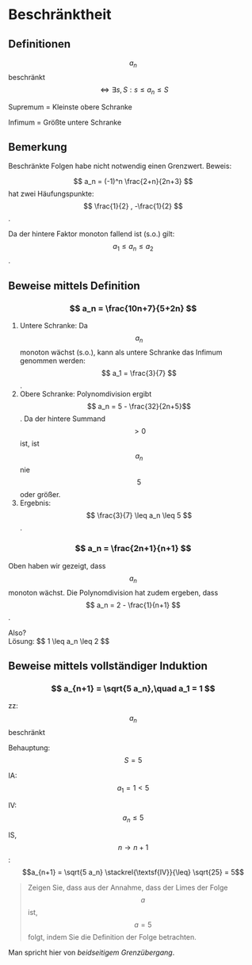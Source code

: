 # Beschränktheit

## Definitionen
$$ a_n $$ beschränkt $$ \Leftrightarrow \exists s,S: s \leq a_n \leq S $$

Supremum = Kleinste obere Schranke

Infimum = Größte untere Schranke

## Bemerkung

Beschränkte Folgen habe nicht notwendig einen Grenzwert. Beweis:

$$ a_n = (-1)^n \frac{2+n}{2n+3}  $$ hat zwei Häufungspunkte: $$ \frac{1}{2} , -\frac{1}{2}  $$ .

Da der hintere Faktor monoton fallend ist (s.o.) gilt: $$ a_1 \leq a_n \leq a_2 $$ .

## Beweise mittels Definition

### $$ a_n = \frac{10n+7}{5+2n}  $$

1. Untere Schranke: Da $$ a_n $$ monoton wächst (s.o.), kann als untere Schranke das Infimum genommen werden: $$ a_1 = \frac{3}{7}  $$.
2. Obere Schranke: Polynomdivision ergibt $$ a_n = 5 - \frac{32}{2n+5}$$. Da der hintere Summand $$ > 0 $$ ist, ist $$ a_n $$ nie $$ 5 $$ oder größer.
3. Ergebnis: $$ \frac{3}{7} \leq a_n \leq 5 $$.

### $$ a_n = \frac{2n+1}{n+1}  $$
Oben haben wir gezeigt, dass $$ a_n $$ monoton wächst. Die Polynomdivision hat zudem ergeben, dass $$ a_n  = 2 - \frac{1}{n+1}  $$.
<div class="aufgabe">Also?<div class="loesung">Lösung: $$ 1 \leq a_n \leq 2 $$ </div></div>

## Beweise mittels vollständiger Induktion

### $$ a_{n+1} = \sqrt{5 a_n},\quad a_1 = 1 $$

zz: $$ a_n $$ beschränkt

Behauptung: $$ S = 5 $$

IA: $$ a_1 = 1 < 5 $$

IV: $$ a_n \leq 5 $$

IS, $$ n \rightarrow n+1 $$: $$a_{n+1} = \sqrt{5 a_n} \stackrel{\textsf{IV}}{\leq} \sqrt{25} = 5$$

> Zeigen Sie, dass aus der Annahme, dass der Limes der Folge $$a$$ ist, $$ a = 5 $$ folgt, indem Sie die Definition der Folge betrachten.

Man spricht hier von *beidseitigem Grenzübergang*.

